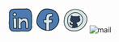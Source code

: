 [<img src="images/linkedin-new.png"  width="50">](https://www.linkedin.com/in/dafna-pundak-b7425219b/) [<img src="images/facebook-new.png"  width="50">](https://www.facebook.com/dafna.mordechai) [<img src="images/github.png"  width="50">](https://github.com/DafnaPundak) ![mail](<img src="images/mail.png" width="50">)


